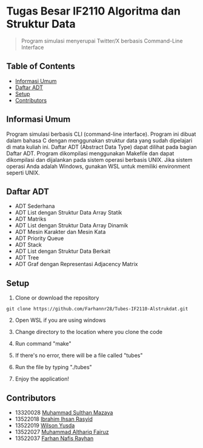 # Tugas Besar IF2110 Algoritma dan Struktur Data
> Program simulasi menyerupai Twitter/X berbasis Command-Line Interface

## Table of Contents
* [Informasi Umum](#Informasi-Umum)
* [Daftar ADT](#Daftar-ADT)
* [Setup](#Setup)
* [Contributors](#Contributors)


## Informasi Umum
Program simulasi berbasis CLI (command-line interface). Program ini dibuat dalam bahasa C dengan menggunakan struktur data yang sudah dipelajari di mata kuliah ini. Daftar ADT (Abstract Data Type) dapat dilihat pada bagian Daftar ADT. Program dikompilasi menggunakan Makefile dan dapat dikompilasi dan dijalankan pada sistem operasi berbasis UNIX. Jika sistem operasi Anda adalah Windows, gunakan WSL untuk memiliki environment seperti UNIX.
<!-- You don't have to answer all the questions - just the ones relevant to your project. -->


## Daftar ADT
- ADT Sederhana
- ADT List dengan Struktur Data Array Statik
- ADT Matriks
- ADT List dengan Struktur Data Array Dinamik
- ADT Mesin Karakter dan Mesin Kata
- ADT Priority Queue
- ADT Stack
- ADT List dengan Struktur Data Berkait
- ADT Tree
- ADT Graf dengan Representasi Adjacency Matrix


## Setup
1. Clone or download the repository

> 
    git clone https://github.com/Farhannr28/Tubes-IF2110-Alstrukdat.git 

2. Open WSL if you are using windows

3. Change directory to the location where you clone the code

4. Run command "make"

5. If there's no error, there will be a file called "tubes"

6. Run the file by typing "./tubes"

7. Enjoy the application!

## Contributors
- 13320028 [Muhammad Sulthan Mazaya](#https://github.com/MSMazaya)
- 13522018 [Ibrahim Ihsan Rasyid](#https://github.com/ibrahim-rasyid)
- 13522019 [Wilson Yusda](#https://github.com/Razark-Y)
- 13522027 [Muhammad Althariq Fairuz](#https://github.com/AlthariqFairuz)
- 13522037 [Farhan Nafis Rayhan](#https://github.com/Farhannr28)

